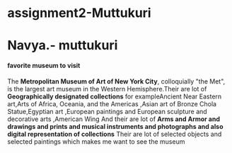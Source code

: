 # assignment2-Muttukuri

# Navya.- muttukuri

#### favorite museum to visit

The **Metropolitan Museum of Art of New York City**, colloquially "the Met", is the largest art museum in the Western Hemisphere.Their are lot of **Geographically designated collections** for exampleAncient Near Eastern art,Arts of Africa, Oceania, and the Americas ,Asian art of Bronze Chola Statue,Egyptian art ,European paintings and European sculpture and decorative arts ,American Wing 
And their are lot of **Arms and Armor and drawings and prints and musical instruments and photographs and also digital representation of collections** Their are lot of selected objects and selected paintings which makes me want to see the museum